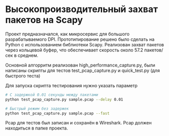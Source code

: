 # Высокопроизводительный захват пакетов на Scapy

Проект предназначался, как микросервис для большого разрабатываемого DPI. Прототипирование решено было сделать на Python с использованием библиотеки Scapy. Реализован захват пакетов через кольцевой буфер, что обеспечивает скорость около 57.2 пакетов/сек в среднем. 

Основной алгорритм реализован high_performance_capture.py, были написаны скрипты для тестов test_pcap_capture.py и quick_test.py (для быстрого теста)

Для запуска скрипта тестирования нужно указать параметр 

```bash
# С задержкой 0.01 секунды между пакетами
python test_pcap_capture.py sample.pcap --delay 0.01

# Быстрый режим без задержек
python test_pcap_capture.py sample.pcap --fast
```

Pcap для тестов был записан и сохранён в Wireshark. Pcap должен находиться в папке проекта. 
